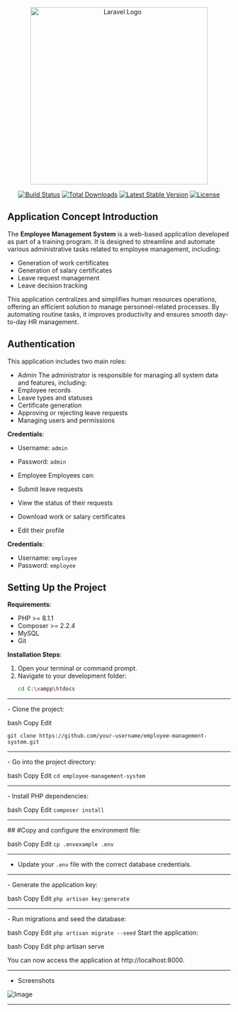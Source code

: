 <p align="center"><a href="https://laravel.com" target="_blank"><img src="https://raw.githubusercontent.com/laravel/art/master/logo-lockup/5%20SVG/2%20CMYK/1%20Full%20Color/laravel-logolockup-cmyk-red.svg" width="400" alt="Laravel Logo"></a></p>

<p align="center">
<a href="https://github.com/laravel/framework/actions"><img src="https://github.com/laravel/framework/workflows/tests/badge.svg" alt="Build Status"></a>
<a href="https://packagist.org/packages/laravel/framework"><img src="https://img.shields.io/packagist/dt/laravel/framework" alt="Total Downloads"></a>
<a href="https://packagist.org/packages/laravel/framework"><img src="https://img.shields.io/packagist/v/laravel/framework" alt="Latest Stable Version"></a>
<a href="https://packagist.org/packages/laravel/framework"><img src="https://img.shields.io/packagist/l/laravel/framework" alt="License"></a>
</p>


## Application Concept Introduction

The **Employee Management System** is a web-based application developed as part of a training program. It is designed to streamline and automate various administrative tasks related to employee management, including:

- Generation of work certificates
- Generation of salary certificates
- Leave request management
- Leave decision tracking

This application centralizes and simplifies human resources operations, offering an efficient solution to manage personnel-related processes. By automating routine tasks, it improves productivity and ensures smooth day-to-day HR management.

## Authentication

This application includes two main roles:

- Admin
The administrator is responsible for managing all system data and features, including:
- Employee records
- Leave types and statuses
- Certificate generation
- Approving or rejecting leave requests
- Managing users and permissions

**Credentials**:
- Username: `admin`  
- Password: `admin`

- Employee
Employees can:
- Submit leave requests
- View the status of their requests
- Download work or salary certificates
- Edit their profile

**Credentials**:
- Username: `employee`  
- Password: `employee`

## Setting Up the Project

**Requirements**:
- PHP >= 8.1.1
- Composer >= 2.2.4
- MySQL
- Git

**Installation Steps**:

1. Open your terminal or command prompt.
2. Navigate to your development folder:
   ```bash
   cd C:\xampp\htdocs

<hr>
- Clone the project:

bash
Copy
Edit

`git clone https://github.com/your-username/employee-management-system.git`

<hr>
- Go into the project directory:

bash
Copy
Edit
`cd employee-management-system`

<hr>
- Install PHP dependencies:

bash
Copy
Edit
`composer install`

<hr>
## #Copy and configure the environment file:

bash
Copy
Edit
`cp .envexample .env` 

<hr>

- Update your `.env` file with the correct database credentials.

<hr>
- Generate the application key:

bash
Copy
Edit
`php artisan key:generate` 

<hr>
- Run migrations and seed the database:

bash
Copy
Edit
`php artisan migrate --seed` 
Start the application:

bash
Copy
Edit
php artisan serve

You can now access the application at http://localhost:8000.

<hr>

- Screenshots
  

![Image](https://github.com/user-attachments/assets/f28c4253-88b1-4851-bd1d-73fd14724057)


<hr>
